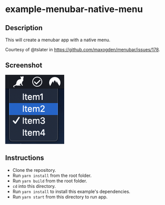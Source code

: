 # example-menubar-native-menu

## Description

This will create a menubar app with a native menu.

Courtesy of @tslater in https://github.com/maxogden/menubar/issues/178.

## Screenshot

![screenshot](./screenshot.png)

## Instructions

- Clone the repository.
- Run `yarn install` from the root folder.
- Run `yarn build` from the root folder.
- `cd` into this directory.
- Run `yarn install` to install this example's dependencies.
- Run `yarn start` from this directory to run app.
